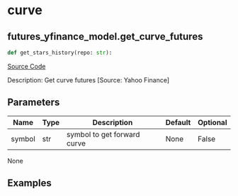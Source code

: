 # curve

## futures_yfinance_model.get_curve_futures

```python
def get_stars_history(repo: str):
```
[Source Code](https://github.com/OpenBB-finance/OpenBBTerminal/tree/main/openbb_terminal/futures/yfinance_model.py#L117)

Description: Get curve futures [Source: Yahoo Finance]

## Parameters

| Name | Type | Description | Default | Optional |
| ---- | ---- | ----------- | ------- | -------- |
| symbol | str | symbol to get forward curve | None | False |

None

## Examples

